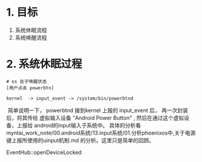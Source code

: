 # 1. 目标

1. 系统休眠流程
2. 系统唤醒流程

# 2. 系统休眠过程

```shell
# os 处于唤醒状态
[用户点击 powerbtn]

kernel  -> input_event -> /system/bin/powerbtnd 
```

​	简单说明一下， powerbtnd 接到kernel 上报的 input_event 后， 再一次封装后，将其传给 虚拟输入设备 "Android Power Button" , 然后在通过这个虚拟设备，上报给 android的input输入子系统中。 具体的分析看  myntai_work_note/00.android系统/13.input系统/01.分析phoenixos中,关于电源键上报所使用的uinput机制.md 的分析。这里只是简单的回顾。

EventHub::openDeviceLocked